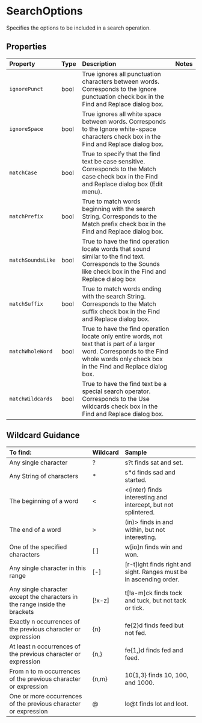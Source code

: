 # SearchOptions  
Specifies the options to be included in a search operation.

## Properties

| Property         | Type    |Description|Notes |
|:-----------------|:--------|:----------|:-----|
|`ignorePunct`| bool | True ignores all punctuation characters between words. Corresponds to the Ignore punctuation check box in the Find and Replace dialog box.|  |
|`ignoreSpace`| bool |True ignores all white space between words. Corresponds to the Ignore white-space characters check box in the Find and Replace dialog box.||
|`matchCase`| bool |True to specify that the find text be case sensitive. Corresponds to the Match case check box in the Find and Replace dialog box (Edit menu).| |
|`matchPrefix`| bool  |True to match words beginning with the search String. Corresponds to the Match prefix check box in the Find and Replace dialog box. ||
|`matchSoundsLike`| bool |True to have the find operation locate words that sound similar to the find text. Corresponds to the Sounds like check box in the Find and Replace dialog box | |
|`matchSuffix`| bool |True to match words ending with the search String. Corresponds to the Match suffix check box in the Find and Replace dialog box. | |
|`matchWholeWord`| bool |True to have the find operation locate only entire words, not text that is part of a larger word. Corresponds to the Find whole words only check box in the Find and Replace dialog box. | |
|`matchWildcards`| bool |True to have the find text be a special search operator. Corresponds to the Use wildcards check box in the Find and Replace dialog box. |  |



## Wildcard Guidance 

| To find:         | Wildcard |  Sample |
|:-----------------|:--------|:----------|
| Any single character| ? |s?t finds sat and set. |
|Any String of characters| * |s*d finds sad and started.|
|The beginning of a word|< |<(inter) finds interesting and intercept, but not splintered.|
|The end of a word |> |(in)> finds in and within, but not interesting.|
|One of the specified characters|[ ] |w[io]n finds win and won.|
|Any single character in this range| [-] |[r-t]ight finds right and sight. Ranges must be in ascending order.|
|Any single character except the characters in the range inside the brackets|[!x-z] |t[!a-m]ck finds tock and tuck, but not tack or tick.|
|Exactly n occurrences of the previous character or expression|{n} |fe{2}d finds feed but not fed.|
|At least n occurrences of the previous character or expression|{n,} |fe{1,}d finds fed and feed.|
|From n to m occurrences of the previous character or expression|{n,m} |10{1,3} finds 10, 100, and 1000.|
|One or more occurrences of the previous character or expression|@ |lo@t finds lot and loot.|
























